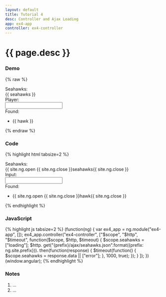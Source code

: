 ```yaml
---
layout: default
title: Tutorial 4
desc: Controller and Ajax Loading
app: ex4-app
controller: ex4-controller
---
```

# {{ page.desc }}

### Demo
{% raw %}
<div class="demo">
	<label>Seahawks: </label>
	<div class="indent">{{ seahawks }}</div>
	<label>Player: </label>
	<div class="indent">
		<input ng-model="player" type="text" />
	</div>
	<label>Found: </label>
	<ul>
		<li ng-repeat="hawk in seahawks | filter:player">
			{{ hawk }}
		</li>
	</ul>
</div>
{% endraw %}

### Code
{% highlight html tabsize=2 %}
<div class="demo">
	<label>Seahawks: </label>
	<div class="indent">{{ site.ng.open {{ site.ng.close }}seahawks{{ site.ng.close }}</div>
	<label>Input: </label>
	<div class="indent">
		<input ng-model="player" type="text" />
	</div>
	<label>Found: </label>
	<ul>
		<li ng-repeat="hawk in seahawks | filter:player">
			{{ site.ng.open {{ site.ng.close }}hawk{{ site.ng.close }}
		</li>
	</ul>
</div>
{% endhighlight %}

### JavaScript
{% highlight js tabsize=2 %}
(function(ng) {
	var ex4_app = ng.module("ex4-app", []);
	ex4_app.controller("ex4-controller", ["$scope", "$http", "$timeout",
		function($scope, $http, $timeout) {
			$scope.seahawks = ["loading"];
			$http.
				get("{prefix}/ajax/seahawks.json".format({prefix: ng.site.prefix})).
				then(function(response) {
					$timeout(function() {
						$scope.seahawks = response.data || ["error"];
					}, 1000, true);
				});
		}
	]);
})(window.angular);
{% endhighlight %}

### Notes
1. ...
1. ...

